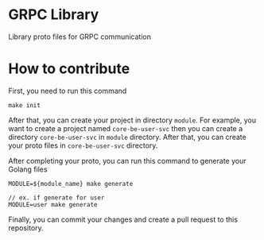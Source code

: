 # GRPC Library
Library proto files for GRPC communication

# How to contribute
First, you need to run this command
```
make init
```

After that, you can create your project in directory `module`. For example, you want to create a project named `core-be-user-svc` then you can create a directory `core-be-user-svc` in `module` directory. After that, you can create your proto files in `core-be-user-svc` directory.

After completing your proto, you can run this command to generate your Golang files
```
MODULE=${module_name} make generate

// ex. if generate for user
MODULE=user make generate
```

Finally, you can commit your changes and create a pull request to this repository.